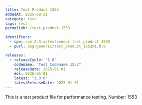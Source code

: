 ```yaml
---
title: Test Product 1553
addedAt: 2025-08-21
category: test
tags: test
permalink: /test-product-1553

identifiers:
  - cpe: cpe:2.3:a:testvendor:test_product_1553
  - purl: pkg:generic/test_product_1553@1.0.0

releases:
  - releaseCycle: "1.0"
    codename: "Test Codename 1553"
    releaseDate: 2025-01-01
    eol: 2026-01-01
    latest: "1.0.0"
    latestReleaseDate: 2025-01-01
---
```


This is a test product file for performance testing. Number: 1553
